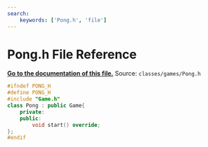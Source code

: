 ```yaml
---
search:
    keywords: ['Pong.h', 'file']
---
```


# Pong.h File Reference

**[Go to the documentation of this file.](_pong_8h.md)**
Source: `classes/games/Pong.h`

    
    
    
    
    
    
    
    
```cpp
#ifndef PONG_H
#define PONG_H
#include "Game.h"
class Pong : public Game{
    private:
    public:
        void start() override;
};
#endif
```


    
  
